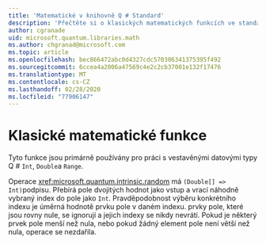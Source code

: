 ```yaml
---
title: 'Matematické v knihovně Q # Standard'
description: 'Přečtěte si o klasických matematických funkcích ve standardních knihovnách Q #, které se používají s vestavěnými datovými typy.'
author: cgranade
uid: microsoft.quantum.libraries.math
ms.author: chgranad@microsoft.com
ms.topic: article
ms.openlocfilehash: bec866472abc0d4327cdc570306341375395f492
ms.sourcegitcommit: 6ccea4a2006a47569c4e2c2cb37001e132f17476
ms.translationtype: MT
ms.contentlocale: cs-CZ
ms.lasthandoff: 02/28/2020
ms.locfileid: "77906147"
---
```

# <a name="classical-mathematical-functions"></a>Klasické matematické funkce #

Tyto funkce jsou primárně používány pro práci s vestavěnými datovými typy Q # `Int`, `Double`a `Range`.

Operace <xref:microsoft.quantum.intrinsic.random> má `(Double[] => Int)`podpisu.
Přebírá pole dvojitých hodnot jako vstup a vrací náhodně vybraný index do pole jako `Int`.
Pravděpodobnost výběru konkrétního indexu je úměrná hodnotě prvku pole v daném indexu. prvky pole, které jsou rovny nule, se ignorují a jejich indexy se nikdy nevrátí.
Pokud je některý prvek pole menší než nula, nebo pokud žádný element pole není větší než nula, operace se nezdařila.

